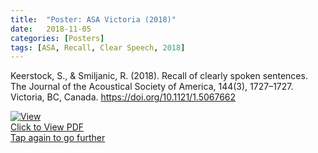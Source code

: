 ```yaml
---
title:  "Poster: ASA Victoria (2018)"
date:   2018-11-05
categories: [Posters]
tags: [ASA, Recall, Clear Speech, 2018]
---
```


Keerstock, S., & Smiljanic, R. (2018). Recall of clearly spoken sentences. The Journal of the Acoustical Society of America, 144(3), 1727–1727. Victoria, BC, Canada. https://doi.org/10.1121/1.5067662



<a href="https://skrstck.github.io/files/1pSCb51.pdf" target="blank">
	<div class="hvrbox">
		<img src="https://skrstck.github.io/files/1pSCb51-thumb.png" alt="View" class="hvrbox-layer_bottom">
		<div class="hvrbox-layer_top">
			<div class="hvrbox-text">Click to View PDF <div class="hvrbox-text_mobile">Tap again to go further</div></div>
		</div>
	</div>
</a>
